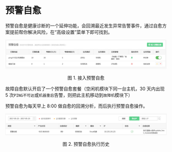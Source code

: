 # 预警自愈

预警自愈是健康诊断的一个延伸功能，会回溯最近发生异常告警事件，通过自愈方案提前帮你解决风险，在“高级设置”菜单下即可找到。

![](../assets/14955236702912.jpg)
<center>图 1. 接入预警自愈</center>

故障自愈默认开启了一个预警自愈套餐（空闲机模块下同一台主机，30 天内出现 5 次`PING不可达`或`机器重启`告警，则把此主机移动到`故障机`模块下）

预警自愈为每天早上 8:00 做自愈的回溯分析，而后执行预警自愈操作。

![](../assets/14955091745764.jpg)
<center>图 2. 预警自愈执行历史</center>
